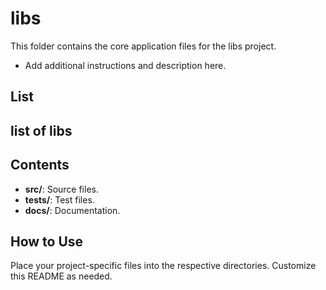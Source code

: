 # libs

This folder contains the core application files for the libs project.

- Add additional instructions and description here.

## List 
list of libs
- 

## Contents
- **src/**: Source files.
- **tests/**: Test files.
- **docs/**: Documentation.

## How to Use
Place your project-specific files into the respective directories. Customize this README as needed.
